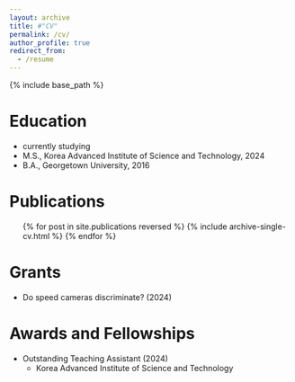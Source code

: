 ```yaml
---
layout: archive
title: #"CV"
permalink: /cv/
author_profile: true
redirect_from:
  - /resume
---
```

{% include base_path %}

Education
======
* currently studying
* M.S., Korea Advanced Institute of Science and Technology, 2024
* B.A., Georgetown University, 2016




Publications
======
  <ul>{% for post in site.publications reversed %}
    {% include archive-single-cv.html %}
  {% endfor %}</ul>




Grants
======
* Do speed cameras discriminate? (2024)



  
Awards and Fellowships
======
* Outstanding Teaching Assistant (2024) 
  * Korea Advanced Institute of Science and Technology

